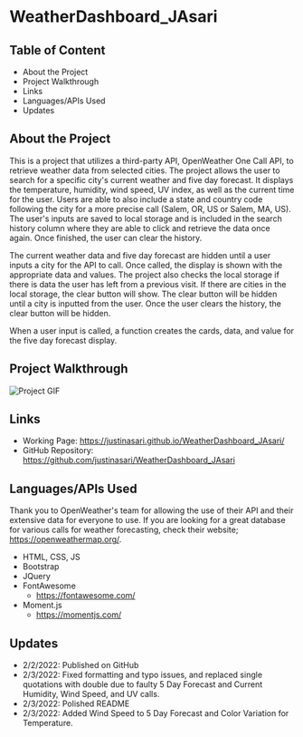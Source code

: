 # WeatherDashboard_JAsari

## Table of Content
- About the Project
- Project Walkthrough
- Links
- Languages/APIs Used
- Updates

## About the Project
This is a project that utilizes a third-party API, OpenWeather One Call API, to retrieve weather data from selected cities. The project allows the user to search for a specific city's current weather and five day forecast. It displays the temperature, humidity, wind speed, UV index, as well as the current time for the user. Users are able to also include a state and country code following the city for a more precise call (Salem, OR, US or Salem, MA, US). The user's inputs are saved to local storage and is included in the search history column where they are able to click and retrieve the data once again. Once finished, the user can clear the history. 

The current weather data and five day forecast are hidden until a user inputs a city for the API to call. Once called, the display is shown with the appropriate data and values. The project also checks the local storage if there is data the user has left from a previous visit. If there are cities in the local storage, the clear button will show. The clear button will be hidden until a city is inputted from the user. Once the user clears the history, the clear button will be hidden.

When a user input is called, a function creates the cards, data, and value for the five day forecast display.

## Project Walkthrough
![Project GIF](https://im5.ezgif.com/tmp/ezgif-5-5af93c1ce9.gif)

## Links
- Working Page: https://justinasari.github.io/WeatherDashboard_JAsari/
- GitHub Repository: https://github.com/justinasari/WeatherDashboard_JAsari

## Languages/APIs Used
Thank you to OpenWeather's team for allowing the use of their API and their extensive data for everyone to use. If you are looking for a great database for various calls for weather forecasting, check their website; https://openweathermap.org/. 

- HTML, CSS, JS
- Bootstrap
- JQuery
- FontAwesome
    - https://fontawesome.com/
- Moment.js
    - https://momentjs.com/

## Updates
- 2/2/2022: Published on GitHub
- 2/3/2022: Fixed formatting and typo issues, and replaced single quotations with double due to faulty 5 Day Forecast and Current Humidity, Wind Speed, and UV calls.
- 2/3/2022: Polished README
- 2/3/2022: Added Wind Speed to 5 Day Forecast and Color Variation for Temperature.